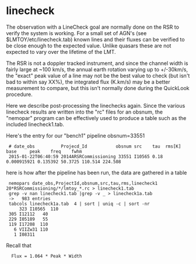 # linecheck

The observation with a LineCheck goal are normally done on the RSR to
verify the system is working. For a small set of AGN's (see
$LMTOY/etc/linecheck.tab) known lines and their fluxes can be
verified to be close enough to the expected value. Unlike quasars
these are not expected to vary over the lifetime of the LMT.

The RSR is not a doppler tracked instrument, and since the channel width is fairly large at  ~100 km/s, the
annual earth rotation varying up to +/-30km/s, the "exact" peak value of a line may not be the
best value to check (but isn't bad to within say XX%), the integrated flux (K.km/s) may be a better
measurement to compare, but this isn't normally done during the QuickLook procedure.

Here we describe  post-processing the linechecks again. Since the various linecheck results are
written into the "rc" files for an obsnum, the "nemopar" program can be effectively used to
produce a table such as the included linecheck1.tab.

Here's the entry for our "bench1" pipeline obsnum=33551

     # date_obs          Projecd_Id           obsnum src    tau  rms[K]      base     peak    freq    fwhm
     2015-01-22T06:40:59 2014ARSRCommissioning 33551 I10565 0.18 0.000915921 0.135392 50.3725 110.514 224.508  


here is how after the pipeline has been run, the data are gathered in a table

     nemopars date_obs,ProjectId,obsnum,src,tau,rms,linecheck1 20*RSRCommissioning/*/lmtoy_*.rc > linecheck1.tab
     grep -v nan linecheck1.tab |grep -v _ > linecheck1a.tab
     ->   983 entries
     tabcols linecheck1a.tab  4 | sort | uniq -c | sort -nr
         323 I10565  110
	 305 I12112   40
	 229 I05189   55
	 119 I17208  110
	   6 VIIZw31 110
	   1 I08311


Recall that

      Flux = 1.064 * Peak * Width

